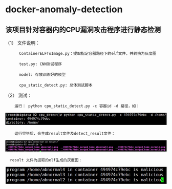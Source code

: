 # docker-anomaly-detection
## 该项目针对容器内的CPU漏洞攻击程序进行静态检测

  
  （1）	文件说明：
  ```
        ContainerELFToImage.py：提取指定容器路径下的elf文件，并转换为灰度图
        
        test.py: CNN测试程序
        
        model: 存放训练好的模型
        
        cpu_static_detect.py: 总体测试脚本
```

（2）	测试：

        运行： python cpu_static_detect.py -c 容器id -d 路径，如：
  ![Fig 1](https://github.com/aisthebest/docker-anomaly-detection/blob/main/cpu_detect/test.jpg)

        
        运行完毕后，会生成result文件及detect_result文件：
  
  ![Fig 2](https://github.com/aisthebest/docker-anomaly-detection/blob/main/cpu_detect/elf-gray.jpg)
        
      result 文件为提取的elf生成的灰度图：
 
  ![Fig 3](https://github.com/aisthebest/docker-anomaly-detection/blob/main/cpu_detect/results.jpg)
